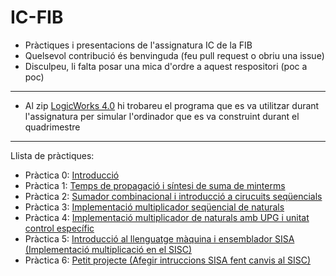 # IC-FIB
- Pràctiques i presentacions de l'assignatura IC de la FIB
- Quelsevol contribució és benvinguda (feu pull request o obriu una issue)
- Disculpeu, li falta posar una mica d'ordre a aquest respositori (poc a poc)
------------------------------------------------------------------------------
- Al zip [LogicWorks 4.0](https://github.com/miquelt9/IC-FIB/blob/main/LogicWorks%204.0.zip) hi trobareu el programa que es va utilitzar durant l'assignatura per simular l'ordinador que es va construint durant el quadrimestre
------------------------------------------------------------------------------
Llista de pràctiques:
  - Pràctica 0: [Introducció](https://github.com/miquelt9/IC-FIB/tree/main/Lab/Pr%C3%A0ctica%200)
  - Pràctica 1: [Temps de propagació i síntesi de suma de minterms](https://github.com/miquelt9/IC-FIB/tree/main/Lab/Pr%C3%A0ctica%201)
  - Pràctica 2: [Sumador combinacional i introducció a cirucuits seqüencials](https://github.com/miquelt9/IC-FIB/tree/main/Lab/Pr%C3%A0ctica%202)
  - Pràctica 3: [Implementació multiplicador seqüencial de naturals](https://github.com/miquelt9/IC-FIB/tree/main/Lab/Pr%C3%A0ctica%203)
  - Pràctica 4: [Implementació multiplicador de naturals amb UPG i unitat control específic](https://github.com/miquelt9/IC-FIB/tree/main/Lab/Pr%C3%A0ctica%204)
  - Pràctica 5: [Introducció al llenguatge màquina i ensemblador SISA (Implementació multiplicació en el SISC)](https://github.com/miquelt9/IC-FIB/tree/main/Lab/Pr%C3%A0ctica%205)
  - Pràctica 6: [Petit projecte (Afegir intruccions SISA fent canvis al SISC)](https://github.com/miquelt9/IC-FIB/tree/main/Lab/Pr%C3%A0ctica%206)
